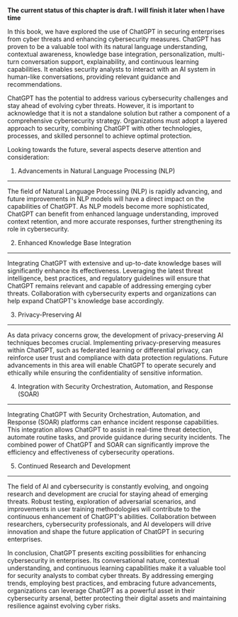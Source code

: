 **The current status of this chapter is draft. I will finish it later when I have time**

In this book, we have explored the use of ChatGPT in securing enterprises from cyber threats and enhancing cybersecurity measures. ChatGPT has proven to be a valuable tool with its natural language understanding, contextual awareness, knowledge base integration, personalization, multi-turn conversation support, explainability, and continuous learning capabilities. It enables security analysts to interact with an AI system in human-like conversations, providing relevant guidance and recommendations.

ChatGPT has the potential to address various cybersecurity challenges and stay ahead of evolving cyber threats. However, it is important to acknowledge that it is not a standalone solution but rather a component of a comprehensive cybersecurity strategy. Organizations must adopt a layered approach to security, combining ChatGPT with other technologies, processes, and skilled personnel to achieve optimal protection.

Looking towards the future, several aspects deserve attention and consideration:

1. Advancements in Natural Language Processing (NLP)
----------------------------------------------------

The field of Natural Language Processing (NLP) is rapidly advancing, and future improvements in NLP models will have a direct impact on the capabilities of ChatGPT. As NLP models become more sophisticated, ChatGPT can benefit from enhanced language understanding, improved context retention, and more accurate responses, further strengthening its role in cybersecurity.

2. Enhanced Knowledge Base Integration
--------------------------------------

Integrating ChatGPT with extensive and up-to-date knowledge bases will significantly enhance its effectiveness. Leveraging the latest threat intelligence, best practices, and regulatory guidelines will ensure that ChatGPT remains relevant and capable of addressing emerging cyber threats. Collaboration with cybersecurity experts and organizations can help expand ChatGPT's knowledge base accordingly.

3. Privacy-Preserving AI
------------------------

As data privacy concerns grow, the development of privacy-preserving AI techniques becomes crucial. Implementing privacy-preserving measures within ChatGPT, such as federated learning or differential privacy, can reinforce user trust and compliance with data protection regulations. Future advancements in this area will enable ChatGPT to operate securely and ethically while ensuring the confidentiality of sensitive information.

4. Integration with Security Orchestration, Automation, and Response (SOAR)
---------------------------------------------------------------------------

Integrating ChatGPT with Security Orchestration, Automation, and Response (SOAR) platforms can enhance incident response capabilities. This integration allows ChatGPT to assist in real-time threat detection, automate routine tasks, and provide guidance during security incidents. The combined power of ChatGPT and SOAR can significantly improve the efficiency and effectiveness of cybersecurity operations.

5. Continued Research and Development
-------------------------------------

The field of AI and cybersecurity is constantly evolving, and ongoing research and development are crucial for staying ahead of emerging threats. Robust testing, exploration of adversarial scenarios, and improvements in user training methodologies will contribute to the continuous enhancement of ChatGPT's abilities. Collaboration between researchers, cybersecurity professionals, and AI developers will drive innovation and shape the future application of ChatGPT in securing enterprises.

In conclusion, ChatGPT presents exciting possibilities for enhancing cybersecurity in enterprises. Its conversational nature, contextual understanding, and continuous learning capabilities make it a valuable tool for security analysts to combat cyber threats. By addressing emerging trends, employing best practices, and embracing future advancements, organizations can leverage ChatGPT as a powerful asset in their cybersecurity arsenal, better protecting their digital assets and maintaining resilience against evolving cyber risks.
